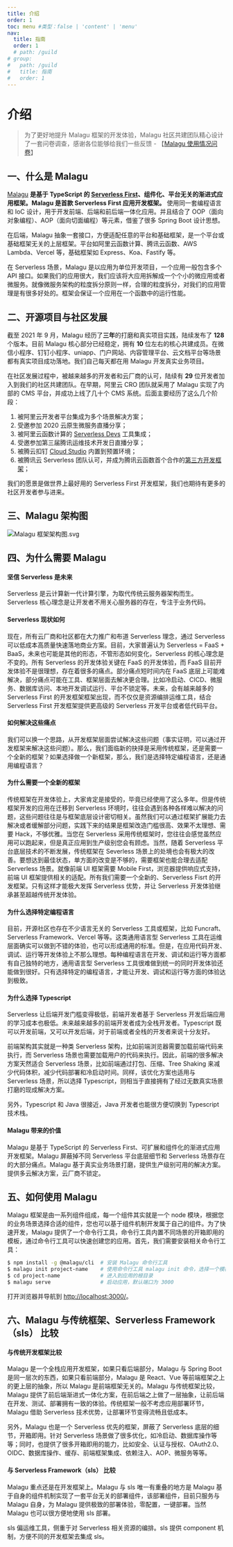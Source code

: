 ```yaml
---
title: 介绍
order: 1
toc: menu #类型：false | 'content' | 'menu'
nav:
  title: 指南
  order: 1
  # path: /guild
# group:
#   path: /guild
#   title: 指南
#   order: 1
---
```


# 介绍

> 为了更好地提升 Malagu 框架的开发体验，Malagu 社区共建团队精心设计了一套问卷调查，感谢各位能够给我们一些反馈 - 【[Malagu 使用情况问卷](https://wj.qq.com/s2/8728486/5781/)】

## 一、什么是 Malagu

[Malagu](https://github.com/cellbang/malagu) **是基于 TypeScript 的 [Serverless First](https://malagu.cellbang.com/concepts/Serverless%20First%20%E6%98%AF%E4%BB%80%E4%B9%88)、组件化、平台无关的渐进式应用框架。Malagu 是首款 Serverless First 应用开发框架。** 使用同一套编程语言和 IoC 设计，用于开发前端、后端和前后端一体化应用。并且结合了 OOP（面向对象编程）、AOP（面向切面编程）等元素，借鉴了很多 Spring Boot 设计思想。


在后端，Malagu 抽象一套接口，方便适配任意的平台和基础框架，是一个平台或基础框架无关的上层框架。平台如阿里云函数计算、腾讯云函数、AWS Lambda、Vercel 等，基础框架如 Express、Koa、Fastify 等。


在 Serverless 场景，Malagu 是以应用为单位开发项目，一个应用一般包含多个 API 接口。如果我们的应用很大，我们应该将大应用拆解成一个个小的微应用或者微服务。就像微服务架构的粒度拆分原则一样，合理的粒度拆分，对我们的应用管理是有很多好处的。框架会保证一个应用在一个函数中的运行性能。


## 二、开源项目与社区发展

截至 2021 年 9 月，Malagu 经历了**三年**的打磨和真实项目实践，陆续发布了 **128** 个版本。目前 Malagu 核心部分已经稳定，拥有 **10** 位左右的核心共建成员。在微信小程序、钉钉小程序、uniapp、门户网站、内容管理平台、云文档平台等场景都有真实项目成功落地。我们自己每天都在用 Malagu 开发真实业务项目。
​

在社区发展过程中，被越来越多的开发者和云厂商的认可，陆续有 **29** 位开发者加入到我们的社区共建团队。在早期，阿里云 CRO 团队就采用了 Malagu 实现了内部的 CMS 平台，并成功上线了几十个 CMS 系统。后面主要经历了这么几个阶段：

1. 被阿里云开发者平台集成为多个场景解决方案；
1. 受邀参加 2020 云原生微服务直播分享；
1. 被阿里云函数计算的 [Serverless Devs](https://github.com/devsapp/start-malagu) 工具集成；
1. 受邀参加第三届腾讯运维技术开发日直播分享；
1. 被腾云扣钉 [Cloud Studio](https://cloudstudio.net/) 内置到预置环境；
1. 被腾讯云 Serverless 团队认可，并成为腾讯云函数首个合作的[第三方开发框架](https://cloud.tencent.com/document/product/583/61392)；



我们的愿景是做世界上最好用的 Serverless First 开发框架，我们也期待有更多的社区开发者参与进来。


## 三、Malagu 架构图


![Malagu 框架架构图.svg](../../public/images/malagu.png)


## 四、为什么需要 Malagu


#### 坚信 Serverless 是未来


Serverless 是云计算新一代计算引擎，为取代传统云服务器架构而生。Serverless 核心理念是让开发者不用关心服务器的存在，专注于业务代码。


#### Serverless 现状如何


现在，所有云厂商和社区都在大力推广和布道 Serverless 理念，通过 Serverless 可以低成本高质量快速落地商业方案。目前，大家普遍认为 Serverless = FaaS + BaaS，未来也可能是其他的形态，不管形态如何变化，Serverless 的核心理念是不变的。所有 Serverless 的开发体验关键在 FaaS 的开发体验，而 FaaS 目前开发体验不是很理想，存在着很多的痛点。部分痛点短时间内在 FaaS 底层上可能难解决，部分痛点可能在工具、框架层面去解决更合理。比如冷启动、CICD、微服务、数据库访问、本地开发调试运行、平台不锁定等。未来，会有越来越多的 Serverless First 的开发框架框架出现，而不仅仅是资源编排运维工具，结合 Serverless First 开发框架提供更高级的 Serverless 开发平台或者低代码平台。


#### 如何解决这些痛点


我们可以换一个思路，从开发框架层面尝试解决这些问题（事实证明，可以通过开发框架来解决这些问题）。那么，我们面临新的抉择是采用传统框架，还是需要一个全新的框架？如果选择做一个新框架，那么，我们是选择特定编程语言，还是通用编程语言？


#### 为什么需要一个全新的框架


传统框架在开发体验上，大家肯定是接受的，毕竟已经使用了这么多年。但是传统框架开发的应用在迁移到 Serverless 环境时，往往会遇到各种各样难以解决的问题，这些问题往往是与框架底层设计密切相关。虽然我们可以通过框架扩展能力去解决或者缓解部分问题，实践下来的结果是框架改造门槛很高、效果不太理想、需要 Hack，不够优雅。当您在 Serverless 采用传统框架时，您往往会感觉虽然应用可以跑起来，但是真正应用到生产级别您会有顾虑。当然，随着 Serverless 平台底层技术的不断发展，传统框架在 Severless 场景上的处境也会有极大的改善。要想达到最佳状态，单方面的改变是不够的，需要框架也能合理去适配 Serverless 场景。就像前端 UI 框架需要 Mobile First，浏览器提供响应式支持，前端 UI 框架提供相关的适配。所有我们需要一个全新的、Serverless Fisrt 的开发框架。只有这样才能极大发挥 Serverless 优势，并让 Serverless 开发体验继承甚至超越传统开发体验。


#### 为什么选择特定编程语言


目前，开源社区也存在不少语言无关的 Serverless 工具或框架，比如 Funcraft、Serverless Framework、Vercel 等等。这类通用语言型 Serverless 工具在运维层面确实可以做到不错的体验，也可以形成通用的标准。但是，在应用代码开发、调试、运行等开发体验上不那么理想。每种编程语言在开发、调试和运行等方面都有自己独特的地方，通用语言型 Serverless 工具很难做到统一的同时开发体验还能做到很好。只有选择特定的编程语言，才能让开发、调试和运行等方面的体验达到极致。


#### 为什么选择 Typescript


Serverless 让后端开发门槛变得极低，前端开发者基于 Serverless 开发后端应用的学习成本也极低。未来越来越多的前端开发者成为全栈开发者。Typescript 既可以开发前端，又可以开发后端，对于前端或者全栈的开发者来说十分友好。


前端架构其实就是一种类 Serverless 架构，比如前端浏览器需要加载前端代码来执行，而 Serverless 场景也需要加载用户的代码来执行。因此，前端的很多解决方案天然适合 Serverless 场景，比如前端通过打包、压缩、Tree Shaking 来减少代码体积，减少代码部署和冷启动时间。同样，该优化方案也适用与 Serverless 场景，所以选择 Typescript，则相当于直接拥有了经过无数真实场景打磨的现成解决方案。


另外，Typescript 和 Java 很接近，Java 开发者也能很方便切换到 Typescript 技术栈。


#### Malagu 带来的价值


Malagu 是基于 TypeScript 的 Serverless First、可扩展和组件化的渐进式应用开发框架。Malagu 屏蔽掉不同 Serverless 平台底层细节和 Serverless 场景存在的大部分痛点。Malagu 基于真实业务场景打磨，提供生产级别可用的解决方案。提供多云解决方案，云厂商不锁定。
​

## 五、如何使用 Malagu


Malagu 框架是由一系列组件组成，每一个组件其实就是一个 node 模块，根据您的业务场景选择合适的组件，您也可以基于组件机制开发属于自己的组件。为了快速开发，Malagu 提供了一个命令行工具，命令行工具内置不同场景的开箱即用的模板，通过命令行工具可以快速创建您的应用。首先，我们需要安装相关命令行工具：
```bash
$ npm install -g @malagu/cli  # 安装 Malagu 命令行工具
$ malagu init project-name    # 使用命令行工具 malagu init 命令，选择一个模板，初始化一个模板应用
$ cd project-name             # 进入到应用的根目录
$ malagu serve                # 启动应用，默认端口为 3000
```
打开浏览器并导航到 [http://localhost:3000/](http://localhost:3000/)。


## 六、Malagu 与传统框架、Serverless Framework（sls） 比较


#### 与传统开发框架比较


Malagu 是一个全栈应用开发框架，如果只看后端部分，Malagu 与 Spring Boot 是同一层次的东西，如果只看前端部分，Malagu 是 React、Vue 等前端框架之上的更上层的抽象，所以 Malagu 是前端框架无关的。Malagu 与传统框架比较，Malagu 提供了前后端渐进式一体化方案，在前后端之上做了一层抽象，让前后端在开发、测试、部署拥有一致的体验。传统框架一般不考虑应用部署环节，Malagu 借助 Serverless 技术优势，让部署环节变得流畅且低成本。


另外，Malagu 也是一个 Serverless 优先的框架，屏蔽了 Serverless 底层的细节，开箱即用。针对 Serverless 场景做了很多优化，如冷启动、数据库操作等等；同时，也提供了很多开箱即用的能力，比如安全、认证与授权、OAuth2.0、OIDC、数据库操作、缓存、前端框架集成、依赖注入、AOP、微服务等等。




#### 与 Serverless Framework（sls） 比较


Malagu 重点还是在开发框架上。Malagu 与 sls 唯一有重叠的地方是 Malagu 基于自身的组件机制实现了一套平台无关的部署组件，该部署组件，目前只服务与 Malagu 自身，为 Malagu 提供极致的部署体验，零配置，一键部署。当然 Malagu 也可以很方便地使用 sls 部署。


sls 偏运维工具，侧重于对 Serverless 相关资源的编排。sls 提供 component 机制，方便不同的开发框架去集成 sls。

